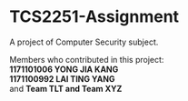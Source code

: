 # TCS2251-Assignment
A project of Computer Security subject.

Members who contributed in this project: <br>
<b>1171101006 YONG JIA KANG <br>
1171100992 LAI TING YANG </b><br>
and <b>Team TLT and Team XYZ</b>
